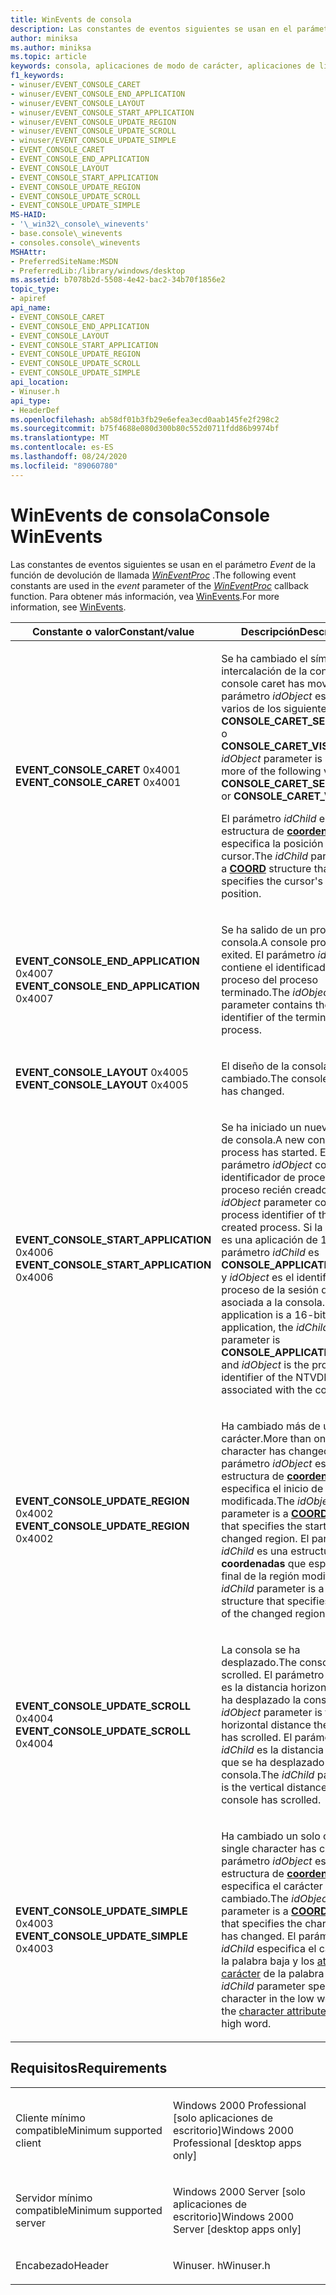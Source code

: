 ```yaml
---
title: WinEvents de consola
description: Las constantes de eventos siguientes se usan en el parámetro Event de la función de devolución de llamada WinEventProc. Para obtener más información, vea WinEvents.
author: miniksa
ms.author: miniksa
ms.topic: article
keywords: consola, aplicaciones de modo de carácter, aplicaciones de línea de comandos, aplicaciones de terminal, API de consola
f1_keywords:
- winuser/EVENT_CONSOLE_CARET
- winuser/EVENT_CONSOLE_END_APPLICATION
- winuser/EVENT_CONSOLE_LAYOUT
- winuser/EVENT_CONSOLE_START_APPLICATION
- winuser/EVENT_CONSOLE_UPDATE_REGION
- winuser/EVENT_CONSOLE_UPDATE_SCROLL
- winuser/EVENT_CONSOLE_UPDATE_SIMPLE
- EVENT_CONSOLE_CARET
- EVENT_CONSOLE_END_APPLICATION
- EVENT_CONSOLE_LAYOUT
- EVENT_CONSOLE_START_APPLICATION
- EVENT_CONSOLE_UPDATE_REGION
- EVENT_CONSOLE_UPDATE_SCROLL
- EVENT_CONSOLE_UPDATE_SIMPLE
MS-HAID:
- '\_win32\_console\_winevents'
- base.console\_winevents
- consoles.console\_winevents
MSHAttr:
- PreferredSiteName:MSDN
- PreferredLib:/library/windows/desktop
ms.assetid: b7078b2d-5508-4e42-bac2-34b70f1856e2
topic_type:
- apiref
api_name:
- EVENT_CONSOLE_CARET
- EVENT_CONSOLE_END_APPLICATION
- EVENT_CONSOLE_LAYOUT
- EVENT_CONSOLE_START_APPLICATION
- EVENT_CONSOLE_UPDATE_REGION
- EVENT_CONSOLE_UPDATE_SCROLL
- EVENT_CONSOLE_UPDATE_SIMPLE
api_location:
- Winuser.h
api_type:
- HeaderDef
ms.openlocfilehash: ab58df01b3fb29e6efea3ecd0aab145fe2f298c2
ms.sourcegitcommit: b75f4688e080d300b80c552d0711fdd86b9974bf
ms.translationtype: MT
ms.contentlocale: es-ES
ms.lasthandoff: 08/24/2020
ms.locfileid: "89060780"
---
```

# <a name="console-winevents"></a><span data-ttu-id="55e76-105">WinEvents de consola</span><span class="sxs-lookup"><span data-stu-id="55e76-105">Console WinEvents</span></span>


<span data-ttu-id="55e76-106">Las constantes de eventos siguientes se usan en el parámetro *Event* de la función de devolución de llamada [*WinEventProc*](https://msdn.microsoft.com/library/windows/desktop/dd373885(v=vs.85).aspx) .</span><span class="sxs-lookup"><span data-stu-id="55e76-106">The following event constants are used in the *event* parameter of the [*WinEventProc*](https://msdn.microsoft.com/library/windows/desktop/dd373885(v=vs.85).aspx) callback function.</span></span> <span data-ttu-id="55e76-107">Para obtener más información, vea [WinEvents](https://msdn.microsoft.com/library/windows/desktop/dd373889).</span><span class="sxs-lookup"><span data-stu-id="55e76-107">For more information, see [WinEvents](https://msdn.microsoft.com/library/windows/desktop/dd373889).</span></span>

<table>
<colgroup>
<col width="50%" />
<col width="50%" />
</colgroup>
<thead>
<tr class="header">
<th><span data-ttu-id="55e76-108">Constante o valor</span><span class="sxs-lookup"><span data-stu-id="55e76-108">Constant/value</span></span></th>
<th><span data-ttu-id="55e76-109">Descripción</span><span class="sxs-lookup"><span data-stu-id="55e76-109">Description</span></span></th>
</tr>
</thead>
<tbody>
<tr class="odd">
<td><span data-ttu-id="55e76-110"><span id="EVENT_CONSOLE_CARET"></span><span id="event_console_caret"></span>
<strong>EVENT_CONSOLE_CARET</strong> 0x4001</span><span class="sxs-lookup"><span data-stu-id="55e76-110"><span id="EVENT_CONSOLE_CARET"></span><span id="event_console_caret"></span>
<strong>EVENT_CONSOLE_CARET</strong> 0x4001</span></span></td>
<td><p><span data-ttu-id="55e76-111">Se ha cambiado el símbolo de intercalación de la consola.</span><span class="sxs-lookup"><span data-stu-id="55e76-111">The console caret has moved.</span></span> <span data-ttu-id="55e76-112">El parámetro <em>idObject</em> es uno o varios de los siguientes valores: <strong>CONSOLE_CARET_SELECTION</strong> o <strong>CONSOLE_CARET_VISIBLE</strong>.</span><span class="sxs-lookup"><span data-stu-id="55e76-112">The <em>idObject</em> parameter is one or more of the following values: <strong>CONSOLE_CARET_SELECTION</strong> or <strong>CONSOLE_CARET_VISIBLE</strong>.</span></span></p>
<p><span data-ttu-id="55e76-113">El parámetro <em>idChild</em> es una estructura de <strong><a href="https://docs.microsoft.com/windows/console/coord-str">coordenadas</a></strong> que especifica la posición actual del cursor.</span><span class="sxs-lookup"><span data-stu-id="55e76-113">The <em>idChild</em> parameter is a <strong><a href="https://docs.microsoft.com/windows/console/coord-str">COORD</a></strong> structure that specifies the cursor's current position.</span></span></p></td>
</tr>
<tr class="even">
<td><span data-ttu-id="55e76-114"><span id="EVENT_CONSOLE_END_APPLICATION"></span><span id="event_console_end_application"></span>
<strong>EVENT_CONSOLE_END_APPLICATION</strong> 0x4007</span><span class="sxs-lookup"><span data-stu-id="55e76-114"><span id="EVENT_CONSOLE_END_APPLICATION"></span><span id="event_console_end_application"></span>
<strong>EVENT_CONSOLE_END_APPLICATION</strong> 0x4007</span></span></td>
<td><p><span data-ttu-id="55e76-115">Se ha salido de un proceso de consola.</span><span class="sxs-lookup"><span data-stu-id="55e76-115">A console process has exited.</span></span> <span data-ttu-id="55e76-116">El parámetro <em>idObject</em> contiene el identificador de proceso del proceso terminado.</span><span class="sxs-lookup"><span data-stu-id="55e76-116">The <em>idObject</em> parameter contains the process identifier of the terminated process.</span></span></p></td>
</tr>
<tr class="odd">
<td><span data-ttu-id="55e76-117"><span id="EVENT_CONSOLE_LAYOUT"></span><span id="event_console_layout"></span>
<strong>EVENT_CONSOLE_LAYOUT</strong> 0x4005</span><span class="sxs-lookup"><span data-stu-id="55e76-117"><span id="EVENT_CONSOLE_LAYOUT"></span><span id="event_console_layout"></span>
<strong>EVENT_CONSOLE_LAYOUT</strong> 0x4005</span></span></td>
<td><p><span data-ttu-id="55e76-118">El diseño de la consola ha cambiado.</span><span class="sxs-lookup"><span data-stu-id="55e76-118">The console layout has changed.</span></span></p></td>
</tr>
<tr class="even">
<td><span data-ttu-id="55e76-119"><span id="EVENT_CONSOLE_START_APPLICATION"></span><span id="event_console_start_application"></span>
<strong>EVENT_CONSOLE_START_APPLICATION</strong> 0x4006</span><span class="sxs-lookup"><span data-stu-id="55e76-119"><span id="EVENT_CONSOLE_START_APPLICATION"></span><span id="event_console_start_application"></span>
<strong>EVENT_CONSOLE_START_APPLICATION</strong> 0x4006</span></span></td>
<td><p><span data-ttu-id="55e76-120">Se ha iniciado un nuevo proceso de consola.</span><span class="sxs-lookup"><span data-stu-id="55e76-120">A new console process has started.</span></span> <span data-ttu-id="55e76-121">El parámetro <em>idObject</em> contiene el identificador de proceso del proceso recién creado.</span><span class="sxs-lookup"><span data-stu-id="55e76-121">The <em>idObject</em> parameter contains the process identifier of the newly created process.</span></span> <span data-ttu-id="55e76-122">Si la aplicación es una aplicación de 16 bits, el parámetro <em>idChild</em> es <strong>CONSOLE_APPLICATION_16BIT</strong> y <em>idObject</em> es el identificador de proceso de la sesión de NTVDM asociada a la consola.</span><span class="sxs-lookup"><span data-stu-id="55e76-122">If the application is a 16-bit application, the <em>idChild</em> parameter is <strong>CONSOLE_APPLICATION_16BIT</strong> and <em>idObject</em> is the process identifier of the NTVDM session associated with the console.</span></span></p></td>
</tr>
<tr class="odd">
<td><span data-ttu-id="55e76-123"><span id="EVENT_CONSOLE_UPDATE_REGION"></span><span id="event_console_update_region"></span>
<strong>EVENT_CONSOLE_UPDATE_REGION</strong> 0x4002</span><span class="sxs-lookup"><span data-stu-id="55e76-123"><span id="EVENT_CONSOLE_UPDATE_REGION"></span><span id="event_console_update_region"></span>
<strong>EVENT_CONSOLE_UPDATE_REGION</strong> 0x4002</span></span></td>
<td><p><span data-ttu-id="55e76-124">Ha cambiado más de un carácter.</span><span class="sxs-lookup"><span data-stu-id="55e76-124">More than one character has changed.</span></span> <span data-ttu-id="55e76-125">El parámetro <em>idObject</em> es una estructura de <a href="coord-str.md" data-raw-source="[&lt;strong&gt;COORD&lt;/strong&gt;](coord-str.md)"><strong>coordenadas</strong></a> que especifica el inicio de la región modificada.</span><span class="sxs-lookup"><span data-stu-id="55e76-125">The <em>idObject</em> parameter is a <a href="coord-str.md" data-raw-source="[&lt;strong&gt;COORD&lt;/strong&gt;](coord-str.md)"><strong>COORD</strong></a> structure that specifies the start of the changed region.</span></span> <span data-ttu-id="55e76-126">El parámetro <em>idChild</em> es una estructura de <strong>coordenadas</strong> que especifica el final de la región modificada.</span><span class="sxs-lookup"><span data-stu-id="55e76-126">The <em>idChild</em> parameter is a <strong>COORD</strong> structure that specifies the end of the changed region.</span></span></p></td>
</tr>
<tr class="even">
<td><span data-ttu-id="55e76-127"><span id="EVENT_CONSOLE_UPDATE_SCROLL"></span><span id="event_console_update_scroll"></span>
<strong>EVENT_CONSOLE_UPDATE_SCROLL</strong> 0x4004</span><span class="sxs-lookup"><span data-stu-id="55e76-127"><span id="EVENT_CONSOLE_UPDATE_SCROLL"></span><span id="event_console_update_scroll"></span>
<strong>EVENT_CONSOLE_UPDATE_SCROLL</strong> 0x4004</span></span></td>
<td><p><span data-ttu-id="55e76-128">La consola se ha desplazado.</span><span class="sxs-lookup"><span data-stu-id="55e76-128">The console has scrolled.</span></span> <span data-ttu-id="55e76-129">El parámetro <em>idObject</em> es la distancia horizontal que se ha desplazado la consola.</span><span class="sxs-lookup"><span data-stu-id="55e76-129">The <em>idObject</em> parameter is the horizontal distance the console has scrolled.</span></span> <span data-ttu-id="55e76-130">El parámetro <em>idChild</em> es la distancia vertical que se ha desplazado la consola.</span><span class="sxs-lookup"><span data-stu-id="55e76-130">The <em>idChild</em> parameter is the vertical distance the console has scrolled.</span></span></p></td>
</tr>
<tr class="odd">
<td><span data-ttu-id="55e76-131"><span id="EVENT_CONSOLE_UPDATE_SIMPLE"></span><span id="event_console_update_simple"></span>
<strong>EVENT_CONSOLE_UPDATE_SIMPLE</strong> 0x4003</span><span class="sxs-lookup"><span data-stu-id="55e76-131"><span id="EVENT_CONSOLE_UPDATE_SIMPLE"></span><span id="event_console_update_simple"></span>
<strong>EVENT_CONSOLE_UPDATE_SIMPLE</strong> 0x4003</span></span></td>
<td><p><span data-ttu-id="55e76-132">Ha cambiado un solo carácter.</span><span class="sxs-lookup"><span data-stu-id="55e76-132">A single character has changed.</span></span> <span data-ttu-id="55e76-133">El parámetro <em>idObject</em> es una estructura de <a href="coord-str.md" data-raw-source="[&lt;strong&gt;COORD&lt;/strong&gt;](coord-str.md)"><strong>coordenadas</strong></a> que especifica el carácter que ha cambiado.</span><span class="sxs-lookup"><span data-stu-id="55e76-133">The <em>idObject</em> parameter is a <a href="coord-str.md" data-raw-source="[&lt;strong&gt;COORD&lt;/strong&gt;](coord-str.md)"><strong>COORD</strong></a> structure that specifies the character that has changed.</span></span> <span data-ttu-id="55e76-134">El parámetro <em>idChild</em> especifica el carácter de la palabra baja y los <a href="console-screen-buffers.md#_win32_font_attributes" data-raw-source="[character attributes](console-screen-buffers.md#_win32_font_attributes)">atributos de carácter</a> de la palabra alta.</span><span class="sxs-lookup"><span data-stu-id="55e76-134">The <em>idChild</em> parameter specifies the character in the low word and the <a href="console-screen-buffers.md#_win32_font_attributes" data-raw-source="[character attributes](console-screen-buffers.md#_win32_font_attributes)">character attributes</a> in the high word.</span></span></p></td>
</tr>
<tr class="even">
</tr>
<tr class="odd">
</tr>
<tr class="even">
</tr>
<tr class="odd">
</tr>
<tr class="even">
</tr>
</tbody>
</table>

<a name="requirements"></a><span data-ttu-id="55e76-135">Requisitos</span><span class="sxs-lookup"><span data-stu-id="55e76-135">Requirements</span></span>
------------

<table>
<colgroup>
<col width="50%" />
<col width="50%" />
</colgroup>
<tbody>
<tr class="odd">
<td><p><span data-ttu-id="55e76-136">Cliente mínimo compatible</span><span class="sxs-lookup"><span data-stu-id="55e76-136">Minimum supported client</span></span></p></td>
<td><p><span data-ttu-id="55e76-137">Windows 2000 Professional [solo aplicaciones de escritorio]</span><span class="sxs-lookup"><span data-stu-id="55e76-137">Windows 2000 Professional [desktop apps only]</span></span></p></td>
</tr>
<tr class="even">
<td><p><span data-ttu-id="55e76-138">Servidor mínimo compatible</span><span class="sxs-lookup"><span data-stu-id="55e76-138">Minimum supported server</span></span></p></td>
<td><p><span data-ttu-id="55e76-139">Windows 2000 Server [solo aplicaciones de escritorio]</span><span class="sxs-lookup"><span data-stu-id="55e76-139">Windows 2000 Server [desktop apps only]</span></span></p></td>
</tr>
<tr class="odd">
<td><p><span data-ttu-id="55e76-140">Encabezado</span><span class="sxs-lookup"><span data-stu-id="55e76-140">Header</span></span></p></td>
<td><span data-ttu-id="55e76-141">Winuser. h</span><span class="sxs-lookup"><span data-stu-id="55e76-141">Winuser.h</span></span></td>
</tr>
</tbody>
</table>

